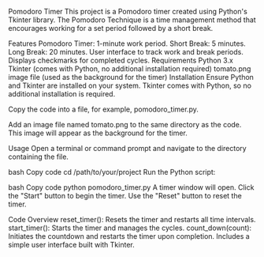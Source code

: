 Pomodoro Timer
This project is a Pomodoro timer created using Python's Tkinter library. The Pomodoro Technique is a time management method that encourages working for a set period followed by a short break.

Features
Pomodoro Timer: 1-minute work period.
Short Break: 5 minutes.
Long Break: 20 minutes.
User interface to track work and break periods.
Displays checkmarks for completed cycles.
Requirements
Python 3.x
Tkinter (comes with Python, no additional installation required)
tomato.png image file (used as the background for the timer)
Installation
Ensure Python and Tkinter are installed on your system. Tkinter comes with Python, so no additional installation is required.

Copy the code into a file, for example, pomodoro_timer.py.

Add an image file named tomato.png to the same directory as the code. This image will appear as the background for the timer.

Usage
Open a terminal or command prompt and navigate to the directory containing the file.

bash
Copy code
cd /path/to/your/project
Run the Python script:

bash
Copy code
python pomodoro_timer.py
A timer window will open. Click the "Start" button to begin the timer. Use the "Reset" button to reset the timer.

Code Overview
reset_timer(): Resets the timer and restarts all time intervals.
start_timer(): Starts the timer and manages the cycles.
count_down(count): Initiates the countdown and restarts the timer upon completion.
Includes a simple user interface built with Tkinter.
